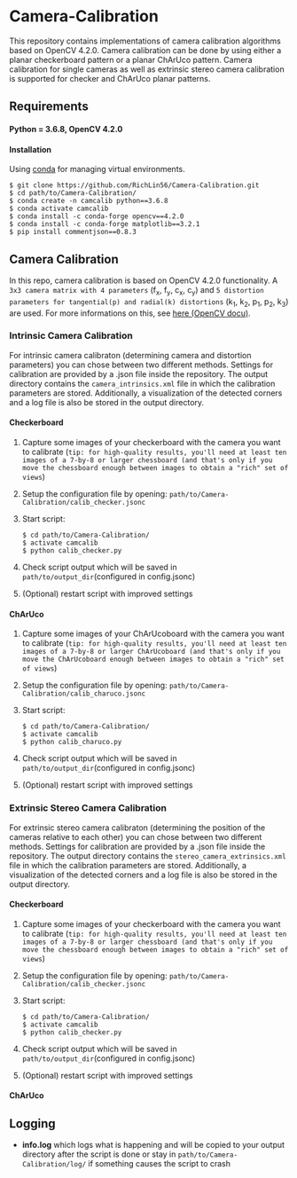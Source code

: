 # Camera-Calibration
This repository contains implementations of camera calibration algorithms based on OpenCV 4.2.0. Camera calibration can be done by using either a planar checkerboard pattern or a planar ChArUco pattern. Camera calibration for single cameras as well as extrinsic stereo camera calibration is supported for checker and ChArUco planar patterns.
## Requirements
#### Python = 3.6.8, OpenCV 4.2.0

#### Installation
Using [conda](https://docs.conda.io/en/latest/miniconda.html) for managing virtual environments.

    $ git clone https://github.com/RichLin56/Camera-Calibration.git
    $ cd path/to/Camera-Calibration/
    $ conda create -n camcalib python==3.6.8
    $ conda activate camcalib
    $ conda install -c conda-forge opencv==4.2.0
    $ conda install -c conda-forge matplotlib==3.2.1
    $ pip install commentjson==0.8.3

## Camera Calibration
In this repo, camera calibration is based on OpenCV 4.2.0 functionality. A `3x3 camera matrix with 4 parameters` (f<sub>x</sub>, f<sub>y</sub>, c<sub>x</sub>, c<sub>y</sub>) and `5 distortion parameters for tangential(p) and radial(k) distortions` (k<sub>1</sub>, k<sub>2</sub>, p<sub>1</sub>, p<sub>2</sub>, k<sub>3</sub>) are used. For more informations on this, see [here (OpenCV docu)](https://docs.opencv.org/4.2.0/d9/d0c/group__calib3d.html).
### Intrinsic Camera Calibration
For intrinsic camera calibraton (determining camera and distortion parameters) you can chose between two different methods.
Settings for calibration are provided by a .json file inside the repository.
The output directory contains the `camera_intrinsics.xml` file in which the calibration parameters are stored. Additionally, a visualization of the detected corners and a log file is also be stored in the output directory.
#### Checkerboard
 1. Capture some images of your checkerboard with the camera you want to calibrate (`tip: for high-quality results, you'll need at least ten images of a 7-by-8 or larger chessboard (and that's only if you move the chessboard enough between images to obtain a "rich" set of views`)
 2. Setup the configuration file by opening: `path/to/Camera-Calibration/calib_checker.jsonc`
 3. Start script:

        $ cd path/to/Camera-Calibration/
        $ activate camcalib
        $ python calib_checker.py
        
 4. Check script output which will be saved in `path/to/output_dir`(configured in config.jsonc)
 5. (Optional) restart script with improved settings

#### ChArUco
 1. Capture some images of your ChArUcoboard with the camera you want to calibrate (`tip: for high-quality results, you'll need at least ten images of a 7-by-8 or larger ChArUcoboard (and that's only if you move the ChArUcoboard enough between images to obtain a "rich" set of views`)
 2. Setup the configuration file by opening: `path/to/Camera-Calibration/calib_charuco.jsonc`
 3. Start script:

        $ cd path/to/Camera-Calibration/
        $ activate camcalib
        $ python calib_charuco.py
        
 4. Check script output which will be saved in `path/to/output_dir`(configured in config.jsonc)
 5. (Optional) restart script with improved settings

### Extrinsic Stereo Camera Calibration
For extrinsic stereo camera calibraton (determining the position of the cameras relative to each other) you can chose between two different methods. Settings for calibration are provided by a .json file inside the repository.
The output directory contains the `stereo_camera_extrinsics.xml` file in which the calibration parameters are stored. Additionally, a visualization of the detected corners and a log file is also be stored in the output directory.

#### Checkerboard

 1. Capture some images of your checkerboard with the camera you want to calibrate (`tip: for high-quality results, you'll need at least ten images of a 7-by-8 or larger chessboard (and that's only if you move the chessboard enough between images to obtain a "rich" set of views`)
 2. Setup the configuration file by opening: `path/to/Camera-Calibration/calib_checker.jsonc`
 3. Start script:

        $ cd path/to/Camera-Calibration/
        $ activate camcalib
        $ python calib_checker.py
        
 4. Check script output which will be saved in `path/to/output_dir`(configured in config.jsonc)
 5. (Optional) restart script with improved settings

#### ChArUco

## Logging
- __info.log__ which logs what is happening and will be copied to your output directory after the script is done or stay in `path/to/Camera-Calibration/log/` if something causes the script to crash



